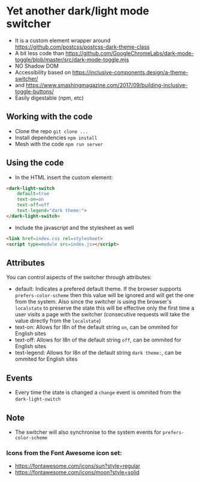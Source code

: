 # Yet another dark/light mode switcher

- It is a custom element wrapper around https://github.com/postcss/postcss-dark-theme-class
- A bit less code than https://github.com/GoogleChromeLabs/dark-mode-toggle/blob/master/src/dark-mode-toggle.mjs
- NO Shadow DOM
- Accessibility based on https://inclusive-components.design/a-theme-switcher/
- and https://www.smashingmagazine.com/2017/09/building-inclusive-toggle-buttons/
- Easily digestable (npm, etc)

## Working with the code
- Clone the repo `git clone ...`
- Install dependencies `npm install`
- Mesh with the code `npm run server`

## Using the code
- In the HTML insert the custom element:
```html
<dark-light-switch
    default=true 
    text-on=on
    text-off=off
    text-legend="dark theme:">
</dark-light-switch>
```
- Include the javascript and the stylesheet as well
```html
<link href=index.css rel=stylesheet>
<script type=module src=index.js></script>
```

## Attributes
You can control aspects of the switcher through attributes:
- default: Indicates a prefered default theme. If the browser supports `prefers-color-scheme` then this value will be ignored and will get the one from the system. Also since the switcher is using the browser's `localstate` to preserve the state this will be effective only the first time a user visits a page with the switcher (consecutive requests will take the value directly from the `localstate`)
- text-on: Allows for I8n of the default string `on`, can be ommited for English sites
- text-off: Allows for I8n of the default string `off`, can be ommited for English sites
- text-legend: Allows for I8n of the default string `dark theme:`, can be ommited for English sites

## Events
- Every time the state is changed a `change` event is ommited from the `dark-light-switch`

## Note
- The switcher will also synchronise to the system events for `prefers-color-scheme`

### Icons from the Font Awesome icon set:
- https://fontawesome.com/icons/sun?style=regular
- https://fontawesome.com/icons/moon?style=solid
